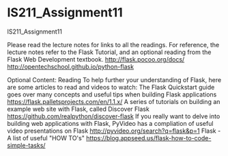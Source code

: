 # IS211_Assignment11
IS211_Assignment11

Please read the lecture notes for links to all the readings. For reference, the lecture notes refer to the Flask Tutorial, and an optional reading from the Flask Web Development textbook.
http://flask.pocoo.org/docs/
http://opentechschool.github.io/python-flask

Optional Content: Reading
To help further your understanding of Flask, here are some articles to read and videos to watch:
The Flask Quickstart guide goes over many concepts and useful tips when building Flask applications
https://flask.palletsprojects.com/en/1.1.x/
A series of tutorials on building an example web site with Flask, called Discover Flask
https://github.com/realpython/discover-flask
If you really want to delve into building web applications with Flask, PyVideo has a compliation of useful video presentations on Flask
http://pyvideo.org/search?q=flask&p=1
Flask - A list of useful "HOW TO's"
https://blog.appseed.us/flask-how-to-code-simple-tasks/
